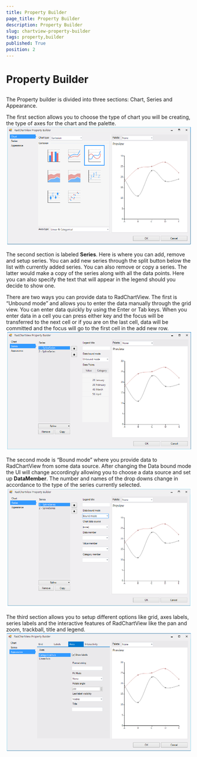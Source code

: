 ```yaml
---
title: Property Builder
page_title: Property Builder
description: Property Builder
slug: chartview-property-builder
tags: property,builder
published: True
position: 2
---
```


# Property Builder



## 

The Property builder is divided into three sections: Chart, Series and Appearance.
        

The first section allows you to choose the type of chart you will be creating, the type of axes for the chart and the palette.
        ![chartview-propety-builder 001](images/chartview-propety-builder001.png)

The second section is labeled __Series__. Here is where you can add, remove and setup series. 
          You can add new series through the split button below the list with currently added series. You can also remove or copy a series. 
          The latter would make a copy of the series along with all the data points. Here you can also specify the text that will appear in
          the legend should you decide to show one.
        

There are two ways you can provide data to RadChartView. The first is “Unbound mode” and allows you to enter the data manually through the grid view.
          You can enter data quickly by using the Enter or Tab keys. When you enter data in a cell you can press either key and the focus will be transferred to 
          the next cell or if you are on the last cell, data will be committed and the focus will go to the first cell in the add new row.
        ![chartview-propety-builder 002](images/chartview-propety-builder002.png)

The second mode is “Bound mode” where you provide data to RadChartView from some data source. After changing the Data bound mode the 
          UI will change accordingly allowing you to choose a data source and set up __DataMember__. The number and names 
          of the drop downs change in accordance to the type of the series currently selected.
        ![chartview-propety-builder 003](images/chartview-propety-builder003.png)

The third section allows you to setup different options like grid, axes labels, series labels and the interactive features 
          of RadChartView like the pan and zoom, trackball, title and legend.
        ![chartview-propety-builder 004](images/chartview-propety-builder004.png)
